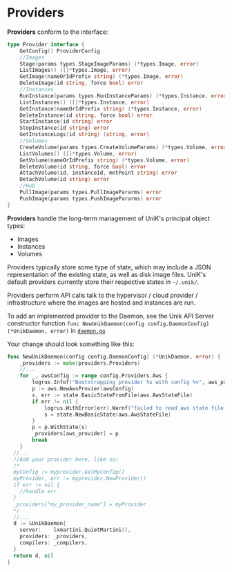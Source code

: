 # Providers
**Providers** conform to the interface:
```go
type Provider interface {
	GetConfig() ProviderConfig
	//Images
	Stage(params types.StageImageParams) (*types.Image, error)
	ListImages() ([]*types.Image, error)
	GetImage(nameOrIdPrefix string) (*types.Image, error)
	DeleteImage(id string, force bool) error
	//Instances
	RunInstance(params types.RunInstanceParams) (*types.Instance, error)
	ListInstances() ([]*types.Instance, error)
	GetInstance(nameOrIdPrefix string) (*types.Instance, error)
	DeleteInstance(id string, force bool) error
	StartInstance(id string) error
	StopInstance(id string) error
	GetInstanceLogs(id string) (string, error)
	//Volumes
	CreateVolume(params types.CreateVolumeParams) (*types.Volume, error)
	ListVolumes() ([]*types.Volume, error)
	GetVolume(nameOrIdPrefix string) (*types.Volume, error)
	DeleteVolume(id string, force bool) error
	AttachVolume(id, instanceId, mntPoint string) error
	DetachVolume(id string) error
	//Hub
	PullImage(params types.PullImagePararms) error
	PushImage(params types.PushImagePararms) error
}
```

**Providers** handle the long-term management of UniK's principal object types:
* Images
* Instances
* Volumes

Providers typically store some type of state, which may include a JSON representation of the existing state, as well as disk image files. UniK's default providers currently store their respective states in `~/.unik/`.

Providers perform API calls talk to the hypervisor / cloud provider / infrastructure where the images are hosted and instances are run.

To add an implemented provider to the Daemon, see the Unik API Server constructor function `func NewUnikDaemon(config config.DaemonConfig) (*UnikDaemon, error)` in [`daemon.go`](../pkg/daemon/daemon.go)

Your change should look something like this:
```go
func NewUnikDaemon(config config.DaemonConfig) (*UnikDaemon, error) {
	_providers := make(providers.Providers)
    //...
	for _, awsConfig := range config.Providers.Aws {
		logrus.Infof("Bootstrapping provider %s with config %v", aws_provider, awsConfig)
		p := aws.NewAwsProvier(awsConfig)
		s, err := state.BasicStateFromFile(aws.AwsStateFile)
		if err != nil {
			logrus.WithError(err).Warnf("failed to read aws state file at %s, creating blank aws state", aws.AwsStateFile())
			s = state.NewBasicState(aws.AwsStateFile)
		}
		p = p.WithState(s)
		_providers[aws_provider] = p
		break
	}
  //...
  //Add your provider here, like so:
  /*
  myConfig := myprovider.GetMyConfig()
  myProvider, err := myprovider.NewProvider()
  if err != nil {
    //handle err
  }
  _providers["my_provider_name"] = myProvider
  */
  //...
  d := &UnikDaemon{
    server:    lxmartini.QuietMartini(),
    providers: _providers,
    compilers: _compilers,
  }
  return d, nil
}
```
